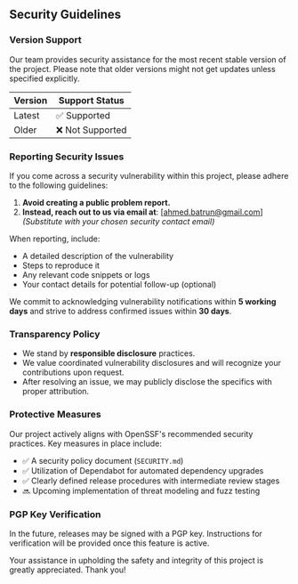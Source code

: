 ## Security Guidelines

### Version Support
Our team provides security assistance for the most recent stable version of the project. Please note that older versions might not get updates unless specified explicitly.

| Version | Support Status     |
|---------|--------------------|
| Latest  | ✅ Supported       |
| Older   | ❌ Not Supported   |

### Reporting Security Issues
If you come across a security vulnerability within this project, please adhere to the following guidelines:
1. **Avoid creating a public problem report.**
2. **Instead, reach out to us via email at**: [ahmed.batrun@gmail.com] _(Substitute with your chosen security contact email)_

When reporting, include:
- A detailed description of the vulnerability
- Steps to reproduce it
- Any relevant code snippets or logs
- Your contact details for potential follow-up (optional)

We commit to acknowledging vulnerability notifications within **5 working days** and strive to address confirmed issues within **30 days**.

### Transparency Policy
- We stand by **responsible disclosure** practices.
- We value coordinated vulnerability disclosures and will recognize your contributions upon request.
- After resolving an issue, we may publicly disclose the specifics with proper attribution.

### Protective Measures
Our project actively aligns with OpenSSF's recommended security practices. Key measures in place include:
- ✅ A security policy document (`SECURITY.md`)
- ✅ Utilization of Dependabot for automated dependency upgrades
- ✅ Clearly defined release procedures with intermediate review stages
- 🔜 Upcoming implementation of threat modeling and fuzz testing

### PGP Key Verification
In the future, releases may be signed with a PGP key. Instructions for verification will be provided once this feature is active.

Your assistance in upholding the safety and integrity of this project is greatly appreciated. Thank you!
